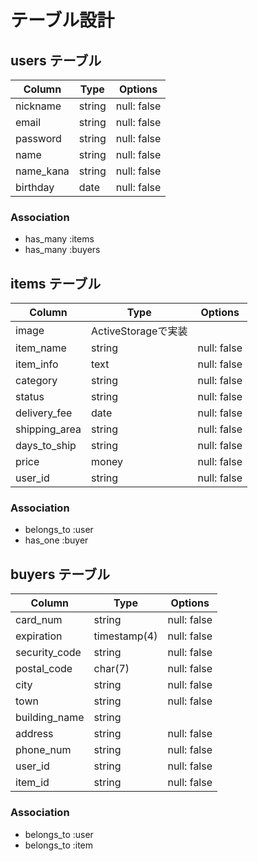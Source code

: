 # テーブル設計

## users テーブル

| Column    | Type   | Options     |
| --------- | ------ | ----------- |
| nickname  | string | null: false |
| email     | string | null: false |
| password  | string | null: false |
| name      | string | null: false |
| name_kana | string | null: false |
| birthday  | date   | null: false |

### Association

- has_many :items
- has_many :buyers



## items テーブル

| Column        | Type   | Options     |
| ------------- | ------ | ----------- |
| image         | ActiveStorageで実装   |
| item_name     | string | null: false |
| item_info     | text   | null: false |
| category      | string | null: false |
| status        | string | null: false |
| delivery_fee  | date   | null: false |
| shipping_area | string | null: false |
| days_to_ship  | string | null: false |
| price         | money  | null: false |
| user_id       | string | null: false |

### Association

- belongs_to :user
- has_one :buyer



## buyers テーブル

| Column           | Type        | Options     |
| ---------------- | ----------- | ----------- |
| card_num         | string      | null: false |
| expiration       | timestamp(4)| null: false |
| security_code    | string      | null: false |
| postal_code      | char(7)     | null: false |
| city             | string      | null: false |
| town             | string      | null: false |
| building_name    | string      |             |
| address          | string      | null: false |
| phone_num        | string      | null: false |
| user_id          | string      | null: false |
| item_id          | string      | null: false |

### Association

- belongs_to :user
- belongs_to :item

